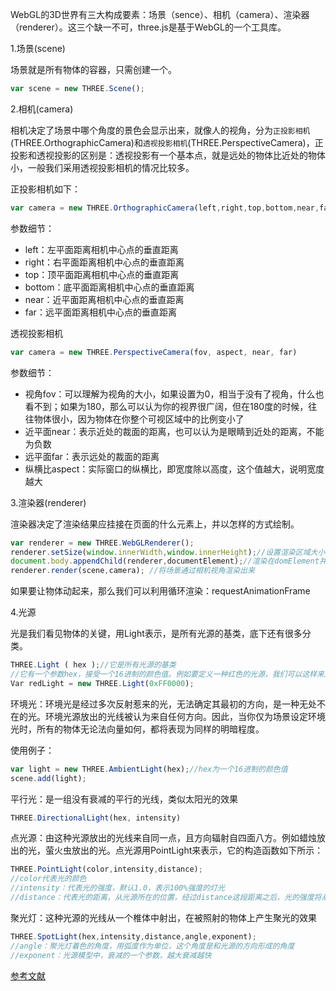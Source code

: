 WebGL的3D世界有三大构成要素：场景（sence）、相机（camera）、渲染器（renderer）。这三个缺一不可，three.js是基于WebGL的一个工具库。

1.场景(scene)

场景就是所有物体的容器，只需创建一个。

```js
var scene = new THREE.Scene();
```

2.相机(camera)

相机决定了场景中哪个角度的景色会显示出来，就像人的视角，分为`正投影相机`(THREE.OrthographicCamera)和`透视投影相机`(THREE.PerspectiveCamera)，正投影和透视投影的区别是：透视投影有一个基本点，就是远处的物体比近处的物体小，一般我们采用透视投影相机的情况比较多。

正投影相机如下：

```js
var camera = new THREE.OrthographicCamera(left,right,top,bottom,near,far)
```

参数细节：

- left：左平面距离相机中心点的垂直距离
- right：右平面距离相机中心点的垂直距离
- top：顶平面距离相机中心点的垂直距离
- bottom：底平面距离相机中心点的垂直距离
- near：近平面距离相机中心点的垂直距离
- far：远平面距离相机中心点的垂直距离

透视投影相机

```js
var camera = new THREE.PerspectiveCamera(fov, aspect, near, far)
```

参数细节：

- 视角fov：可以理解为视角的大小，如果设置为0，相当于没有了视角，什么也看不到；如果为180，那么可以认为你的视界很广阔，但在180度的时候，往往物体很小，因为物体在你整个可视区域中的比例变小了
- 近平面near：表示近处的裁面的距离，也可以认为是眼睛到近处的距离，不能为负数
- 远平面far：表示远处的裁面的距离
- 纵横比aspect：实际窗口的纵横比，即宽度除以高度，这个值越大，说明宽度越大

3.渲染器(renderer)

渲染器决定了渲染结果应挂接在页面的什么元素上，并以怎样的方式绘制。

```js
var renderer = new THREE.WebGLRenderer();
renderer.setSize(window.innerWidth,window.innerHeight);//设置渲染区域大小
document.body.appendChild(renderer,documentElement);//渲染在domElement并挂接到body下
renderer.render(scene,camera); //将场景通过相机视角渲染出来
```

如果要让物体动起来，那么我们可以利用循环渲染：requestAnimationFrame

4.光源

光是我们看见物体的关键，用Light表示，是所有光源的基类，底下还有很多分类。

```js
THREE.Light ( hex );//它是所有光源的基类
//它有一个参数hex，接受一个16进制的颜色值。例如要定义一种红色的光源，我们可以这样来定义：
Var redLight = new THREE.Light(0xFF0000);
```

环境光：环境光是经过多次反射惹来的光，无法确定其最初的方向，是一种无处不在的光。环境光源放出的光线被认为来自任何方向。因此，当你仅为场景设定环境光时，所有的物体无论法向量如何，都将表现为同样的明暗程度。

使用例子：

```js
var light = new THREE.AmbientLight(hex);//hex为一个16进制的颜色值
scene.add(light);
```

平行光：是一组没有衰减的平行的光线，类似太阳光的效果

```js
THREE.DirectionalLight(hex, intensity)
```

点光源：由这种光源放出的光线来自同一点，且方向辐射自四面八方。例如蜡烛放出的光，萤火虫放出的光。点光源用PointLight来表示，它的构造函数如下所示：

```js
THREE.PointLight(color,intensity,distance);
//color代表光的颜色
//intensity：代表光的强度，默认1.0，表示100%强度的灯光
//distance：代表光的距离，从光源所在的位置，经过distance这段距离之后，光的强度将从Intensity衰减为0，默认0.0，表示光源强度不衰减
```

聚光灯：这种光源的光线从一个椎体中射出，在被照射的物体上产生聚光的效果

```js
THREE.SpotLight(hex,intensity,distance,angle,exponent);
//angle：聚光灯着色的角度，用弧度作为单位，这个角度是和光源的方向形成的角度
//exponent：光源模型中，衰减的一个参数，越大衰减越快
```



[参考文献](https://www.jianshu.com/p/39eb53c80162)